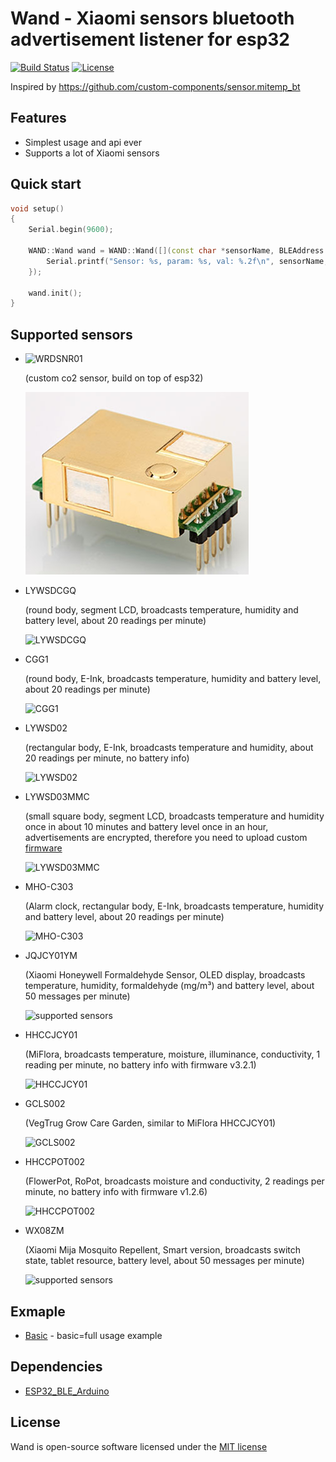 # Wand - Xiaomi sensors bluetooth advertisement listener for esp32

[![Build Status](https://travis-ci.org/limitium/wand.svg?branch=master)](https://travis-ci.org/limitium/wand)
[![License](https://img.shields.io/badge/license-MIT%20License-blue.svg)](http://doge.mit-license.org)

Inspired by https://github.com/custom-components/sensor.mitemp_bt

## Features
- Simplest usage and api ever
- Supports a lot of Xiaomi sensors

## Quick start

```c++
void setup()
{
    Serial.begin(9600);

    WAND::Wand wand = WAND::Wand([](const char *sensorName, BLEAddress mac, const char *paramName, float value) {
        Serial.printf("Sensor: %s, param: %s, val: %.2f\n", sensorName, paramName, value);
    });

    wand.init();
}
```

## Supported sensors
- ![WRDSNR01](https://github.com/limitium/feeler)
   
  (custom co2 sensor, build on top of esp32)
  
  [![WRDSNR01](https://github.com/limitium/feeler/blob/master/docs/mhz19.PNG "Feeler")](https://github.com/limitium/feeler)
  
- LYWSDCGQ

  (round body, segment LCD, broadcasts temperature, humidity and battery level, about 20 readings per minute)
  
  ![LYWSDCGQ](https://github.com/custom-components/sensor.mitemp_bt/raw/master/pictures/LYWSDCGQ.jpg)
  
- CGG1

  (round body, E-Ink, broadcasts temperature, humidity and battery level, about 20 readings per minute)

  ![CGG1](https://github.com/custom-components/sensor.mitemp_bt/raw/master/pictures/CGG1.png)

- LYWSD02

  (rectangular body, E-Ink, broadcasts temperature and humidity, about 20 readings per minute, no battery info)

  ![LYWSD02](https://github.com/custom-components/sensor.mitemp_bt/raw/master/pictures/LYWSD02.jpeg)
  
- LYWSD03MMC

  (small square body, segment LCD, broadcasts temperature and humidity once in about 10 minutes and battery level once in an hour, advertisements are encrypted, therefore you need to upload custom [firmware](https://github.com/atc1441/ATC_MiThermometer)
  
  ![LYWSD03MMC](https://github.com/custom-components/sensor.mitemp_bt/raw/master/pictures/LYWSD03MMC.jpg)

- MHO-C303

  (Alarm clock, rectangular body, E-Ink, broadcasts temperature, humidity and battery level, about 20 readings per minute)
  
  ![MHO-C303](https://github.com/custom-components/sensor.mitemp_bt/raw/master/pictures/MHO-C303.png)

- JQJCY01YM

  (Xiaomi Honeywell Formaldehyde Sensor, OLED display, broadcasts temperature, humidity, formaldehyde (mg/m³) and battery level, about 50 messages per minute)
  
  ![supported sensors](https://github.com/custom-components/sensor.mitemp_bt/raw/master/pictures/JQJCY01YM.jpg)

- HHCCJCY01

  (MiFlora, broadcasts temperature, moisture, illuminance, conductivity, 1 reading per minute, no battery info with firmware v3.2.1)
  
  ![HHCCJCY01](https://github.com/custom-components/sensor.mitemp_bt/raw/master/pictures/HHCCJCY01.jpg)

- GCLS002

  (VegTrug Grow Care Garden, similar to MiFlora HHCCJCY01)

  ![GCLS002](https://github.com/custom-components/sensor.mitemp_bt/raw/master/pictures/GCLS002.jpg)

- HHCCPOT002

  (FlowerPot, RoPot, broadcasts moisture and conductivity, 2 readings per minute, no battery info with firmware v1.2.6)
  
  ![HHCCPOT002](https://github.com/custom-components/sensor.mitemp_bt/raw/master/pictures/HHCCPOT002.jpg)

- WX08ZM

  (Xiaomi Mija Mosquito Repellent, Smart version, broadcasts switch state, tablet resource, battery level, about 50 messages per minute)
 
  ![supported sensors](https://github.com/custom-components/sensor.mitemp_bt/raw/master/pictures/WX08ZM.jpg)


## Exmaple
- [Basic](https://github.com/limitium/wand/tree/master/examples/basic) - basic=full usage example

## Dependencies
* [ESP32_BLE_Arduino](https://github.com/nkolban/ESP32_BLE_Arduino)

## License
Wand is open-source software licensed under the [MIT license](http://opensource.org/licenses/MIT)
